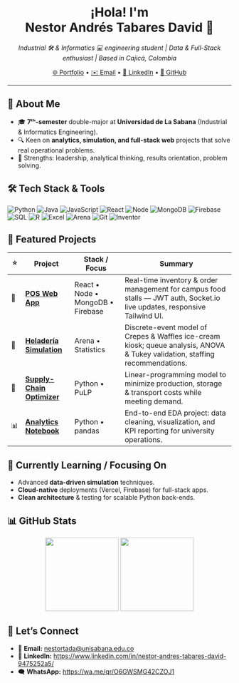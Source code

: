 <!-- Profile README — Nestor Andrés Tabares David -->

<h1 align="center">
  ¡Hola! I'm Nestor&nbsp;Andrés&nbsp;Tabares&nbsp;David&nbsp;👋
</h1>

<p align="center">
  <em>Industrial&nbsp;🛠️ &amp; Informatics&nbsp;💻 engineering student | Data &amp; Full-Stack enthusiast | Based in Cajicá, Colombia</em>
</p>

<p align="center">
  <a href="https://portafolio-mu-five-59.vercel.app/">🌐 Portfolio</a> •
  <a href="mailto:nestortada@unisabana.edu.co">✉️ Email</a> •
  <a href="https://www.linkedin.com/in/nestor-andres-tabares-david-9475252a5/">💼 LinkedIn</a> •
  <a href="https://github.com/nestortada">🐙 GitHub</a>
</p>

---

## 🚀 About Me
- 🎓 **7ᵗʰ-semester** double-major at **Universidad de La Sabana** (Industrial & Informatics Engineering).  
- 🔍 Keen on **analytics, simulation, and full-stack web** projects that solve real operational problems.  
- 🎯 Strengths: leadership, analytical thinking, results orientation, problem solving.

## 🛠️ Tech Stack&nbsp;&amp;&nbsp;Tools
<p>
  <img alt="Python" src="https://img.shields.io/badge/Python-3776AB?style=for-the-badge&logo=python&logoColor=white">
  <img alt="Java"   src="https://img.shields.io/badge/Java-007396?style=for-the-badge&logo=openjdk&logoColor=white">
  <img alt="JavaScript" src="https://img.shields.io/badge/JS-F7DF1E?style=for-the-badge&logo=javascript&logoColor=black">
  <img alt="React"  src="https://img.shields.io/badge/React-61DAFB?style=for-the-badge&logo=react&logoColor=black">
  <img alt="Node"   src="https://img.shields.io/badge/Node.js-339933?style=for-the-badge&logo=node.js&logoColor=white">
  <img alt="MongoDB"src="https://img.shields.io/badge/MongoDB-4EA94B?style=for-the-badge&logo=mongodb&logoColor=white">
  <img alt="Firebase" src="https://img.shields.io/badge/Firebase-FFCA28?style=for-the-badge&logo=firebase&logoColor=black"><br>
  <img alt="SQL"    src="https://img.shields.io/badge/SQL-4479A1?style=for-the-badge&logo=mysql&logoColor=white">
  <img alt="R"      src="https://img.shields.io/badge/R-276DC3?style=for-the-badge&logo=r&logoColor=white">
  <img alt="Excel"  src="https://img.shields.io/badge/Excel-217346?style=for-the-badge&logo=microsoft-excel&logoColor=white">
  <img alt="Arena"  src="https://img.shields.io/badge/Simulation-Arena-blue?style=for-the-badge">
  <img alt="Git"    src="https://img.shields.io/badge/Git-F05032?style=for-the-badge&logo=git&logoColor=white">
  <img alt="Inventor"src="https://img.shields.io/badge/Autodesk%20Inventor-FC9D34?style=for-the-badge&logo=autodesk&logoColor=black">
</p>

## 📌 Featured Projects
| ⭐ | Project | Stack / Focus | Summary |
|---|---------|---------------|---------|
| 🛒 | **[POS Web App](https://shopping-application-web.vercel.app/)** | React • Node • MongoDB • Firebase | Real-time inventory & order management for campus food stalls — JWT auth, Socket.io live updates, responsive Tailwind UI. |
| 🍨 | **[Heladería Simulation](https://github.com/nestortada/Simulacion)** | Arena • Statistics | Discrete-event model of Crepes & Waffles ice-cream kiosk; queue analysis, ANOVA & Tukey validation, staffing recommendations. |
| 🚚 | **[Supply-Chain Optimizer](https://github.com/nestortada/Optimizacion_analitica)** | Python • PuLP | Linear-programming model to minimize production, storage & transport costs while meeting demand. |
| 📊 | **[Analytics Notebook](https://github.com/nestortada/Analitica-de-datos)** | Python • pandas | End-to-end EDA project: data cleaning, visualization, and KPI reporting for university operations. |

<!-- Extra projects? Swap in/out as you grow -->

## 📝 Currently Learning / Focusing On
- Advanced **data-driven simulation** techniques.  
- **Cloud-native** deployments (Vercel, Firebase) for full-stack apps.  
- **Clean architecture** & testing for scalable Python back-ends.

## 📊 GitHub Stats
<p align="center">
  <img src="https://github-readme-stats.vercel.app/api?username=nestortada&show_icons=true&theme=default" height="165">
  <img src="https://github-readme-stats.vercel.app/api/top-langs/?username=nestortada&layout=compact&hide=jupyter%20notebook&theme=default" height="165">
</p>

## 🤝 Let’s Connect
- 📧 **Email:** nestortada@unisabana.edu.co  
- 💬 **LinkedIn:** <https://www.linkedin.com/in/nestor-andres-tabares-david-9475252a5/>  
- 🗨️ **WhatsApp:** <https://wa.me/qr/O6GWSMG42CZOJ1>
